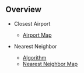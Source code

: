 ## Overview

* Closest Airport

  * <a href="http://localhost:9082/airports.html" target="_blank">Airport Map</a>

* Nearest Neighbor
  * <a href="http://localhost:9082/slide.html" target="_blank">Algorithm</a>
  * <a href="http://localhost:9082/map.html" target="_blank">Nearest Neighbor Map</a>
